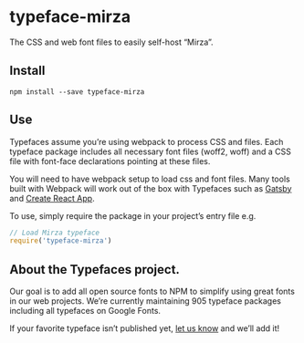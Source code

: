 
# typeface-mirza

The CSS and web font files to easily self-host “Mirza”.

## Install

`npm install --save typeface-mirza`

## Use

Typefaces assume you’re using webpack to process CSS and files. Each typeface
package includes all necessary font files (woff2, woff) and a CSS file with
font-face declarations pointing at these files.

You will need to have webpack setup to load css and font files. Many tools built
with Webpack will work out of the box with Typefaces such as [Gatsby](https://github.com/gatsbyjs/gatsby)
and [Create React App](https://github.com/facebookincubator/create-react-app).

To use, simply require the package in your project’s entry file e.g.

```javascript
// Load Mirza typeface
require('typeface-mirza')
```

## About the Typefaces project.

Our goal is to add all open source fonts to NPM to simplify using great fonts in
our web projects. We’re currently maintaining 905 typeface packages
including all typefaces on Google Fonts.

If your favorite typeface isn’t published yet, [let us know](https://github.com/KyleAMathews/typefaces)
and we’ll add it!
